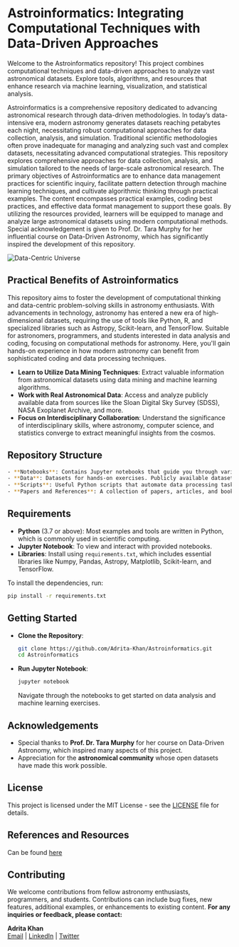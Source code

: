 
# Astroinformatics: Integrating Computational Techniques with Data-Driven Approaches

Welcome to the Astroinformatics repository! This project combines computational techniques and data-driven approaches to analyze vast astronomical datasets. Explore tools, algorithms, and resources that enhance research via machine learning, visualization, and statistical analysis.

Astroinformatics is a comprehensive repository dedicated to advancing astronomical research through data-driven methodologies. In today’s data-intensive era, modern astronomy generates datasets reaching petabytes each night, necessitating robust computational approaches for data collection, analysis, and simulation. Traditional scientific methodologies often prove inadequate for managing and analyzing such vast and complex datasets, necessitating advanced computational strategies. This repository explores comprehensive approaches for data collection, analysis, and simulation tailored to the needs of large-scale astronomical research. The primary objectives of Astroinformatics are to enhance data management practices for scientific inquiry, facilitate pattern detection through machine learning techniques, and cultivate algorithmic thinking through practical examples. The content encompasses practical examples, coding best practices, and effective data format management to support these goals. By utilizing the resources provided, learners will be equipped to manage and analyze large astronomical datasets using modern computational methods. Special acknowledgement is given to Prof. Dr. Tara Murphy for her influential course on Data-Driven Astronomy, which has significantly inspired the development of this repository.

![Data-Centric Universe](https://payload.cargocollective.com/1/11/378963/5517488/data-centric_universe_o.jpg)

## Practical Benefits of Astroinformatics

This repository aims to foster the development of computational thinking and data-centric problem-solving skills in astronomy enthusiasts. With advancements in technology, astronomy has entered a new era of high-dimensional datasets, requiring the use of tools like Python, R, and specialized libraries such as Astropy, Scikit-learn, and TensorFlow. Suitable for astronomers, programmers, and students interested in data analysis and coding, focusing on computational methods for astronomy. Here, you'll gain hands-on experience in how modern astronomy can benefit from sophisticated coding and data processing techniques.

- **Learn to Utilize Data Mining Techniques**: Extract valuable information from astronomical datasets using data mining and machine learning algorithms.
- **Work with Real Astronomical Data**: Access and analyze publicly available data from sources like the Sloan Digital Sky Survey (SDSS), NASA Exoplanet Archive, and more.
- **Focus on Interdisciplinary Collaboration**: Understand the significance of interdisciplinary skills, where astronomy, computer science, and statistics converge to extract meaningful insights from the cosmos.

## Repository Structure
```bash
- **Notebooks**: Contains Jupyter notebooks that guide you through various examples and exercises related to astrophysics and computational astronomy.
- **Data**: Datasets for hands-on exercises. Publicly available datasets have been curated here for convenience.
- **Scripts**: Useful Python scripts that automate data processing tasks, visualize astronomical phenomena, and create simulations.
- **Papers and References**: A collection of papers, articles, and books for extended reading, providing a theoretical background to complement the practical exercises.
 ```


## Requirements

- **Python** (3.7 or above): Most examples and tools are written in Python, which is commonly used in scientific computing.
- **Jupyter Notebook**: To view and interact with provided notebooks.
- **Libraries**: Install using `requirements.txt`, which includes essential libraries like Numpy, Pandas, Astropy, Matplotlib, Scikit-learn, and TensorFlow.

To install the dependencies, run:
```sh
pip install -r requirements.txt
```

## Getting Started

- **Clone the Repository**:
  ```sh
  git clone https://github.com/Adrita-Khan/Astroinformatics.git
  cd Astroinformatics
  ```
- **Run Jupyter Notebook**:
  ```sh
  jupyter notebook
  ```
  Navigate through the notebooks to get started on data analysis and machine learning exercises.

## Acknowledgements

- Special thanks to **Prof. Dr. Tara Murphy** for her course on Data-Driven Astronomy, which inspired many aspects of this project.
- Appreciation for the **astronomical community** whose open datasets have made this work possible.

## License

This project is licensed under the MIT License - see the [LICENSE](LICENSE) file for details.

## References and Resources

Can be found [here](References_and_Resources/references_and_resources.md)


## Contributing

We welcome contributions from fellow astronomy enthusiasts, programmers, and students. Contributions can include bug fixes, new features, additional examples, or enhancements to existing content.
**For any inquiries or feedback, please contact:**

**Adrita Khan**  
[Email](mailto:adrita.khan.official@gmail.com) | [LinkedIn](https://www.linkedin.com/in/adrita-khan) | [Twitter](https://x.com/Adrita_)

